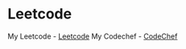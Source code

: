 # Leetcode
My Leetcode - [Leetcode](https://leetcode.com/jrchoudhary2410/)
My Codechef - [CodeChef](https://www.codechef.com/users/mrram_99)
